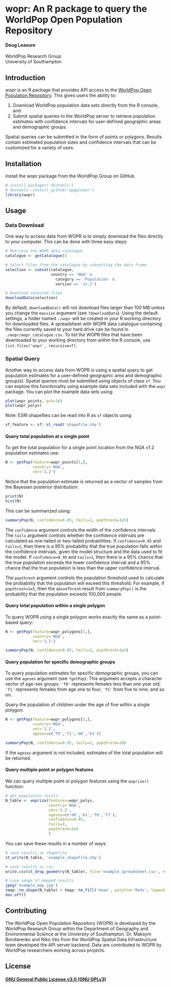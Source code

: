 # wopr: An R package to query the WorldPop Open Population Repository

#### Doug Leasure
WorldPop Research Group  
University of Southampton

## Introduction

 _wopr_ is an R package that provides API access to the [WorldPop Open Population Repository](https://wopr.worldpop.org). This gives users the ability to:

1. Download WorldPop population data sets directly from the R console, and 
2. Submit spatial queries to the WorldPop server to retrieve population estimates with confidence intervals for user-defined geographic areas and demographic groups. 

Spatial queries can be submitted in the form of points or polygons. Results contain estimated population sizes and confidence intervals that can be customized for a variety of uses.
 
## Installation

Install the _wopr_ package from the WorldPop Group on GitHub.

```r
# install.packages('devtools')
# devtools::install_github('wpgp/wopr')
library(wopr)
```

## Usage

### Data Download

One way to access data from WOPR is to simply download the files directly to your computer. This can be done with three easy steps:

```r
# Retrieve the WOPR data catalogue
catalogue <- getCatalogue()

# Select files from the catalogue by subsetting the data frame
selection <- subset(catalogue,
                    country == 'NGA' &
                      category == 'Population' & 
                      version == 'v1.2')

# Download selected files
downloadData(selection)
```

By default, `downloadData()` will not download files larger than 100 MB unless you change the `maxsize` argument (see `?downloadData`). Using the default settings, a folder named `./wopr` will be created in your R working directory for downloaded files. A spreadsheet with WOPR data catalogue containing the files currently saved to your hard drive can be found in `./wopr/wopr_catalogue.csv`. To list the WOPR files that have been downloaded to your working directory from within the R console, use `list.files('wopr', recursive=T)`. 

### Spatial Query

Another way to access data from WOPR is using a spatial query to get population estimates for a user-defined geographic area and demographic group(s). Spatial queries must be submitted using objects of class `sf`. You can explore this functionality using example data sets included with the `wopr` package. You can plot the example data sets using:

```r
plot(wopr_points, pch=16)
plot(wopr_polys)
```

Note: ESRI shapefiles can be read into R as `sf` objects using:

```r
sf_feature <- sf::st_read('shapefile.shp')
```

#### Query total population at a single point

To get the total population for a single point location from the NGA v1.2 population estimates use:

```r
N <- getPop(feature=wopr_points[1,], 
            country='NGA', 
            ver='1.2')
```

Notice that the population estimate is returned as a vector of samples from the Bayesian posterior distribution:

```r
print(N)
hist(N)
```

This can be summarized using:

```r
summaryPop(N, confidence=0.95, tails=2, popthresh=1e5)
```

The `confidence` argument controls the width of the confidence intervals. The `tails` argument controls whether the confidence intervals are calculated as one-tailed or two-tailed probabilities. If `confidence=0.95` and `tails=2`, then there is a 95% probability that the true population falls within the confidence intervals, given the model structure and the data used to fit the model. If `confidence=0.95` and `tails=1`, then there is a 95% chance that the true population exceeds the lower confidence interval and a 95% chance that the true population is less than the upper confidence interval.

The `popthresh` argument controls the population threshold used to calculate the probability that the population will exceed this threshold.  For example, if `popthresh=1e5`, then the `aboveThresh` result from `summaryPop()` is the probability that the population exceeds 100,000 people.

#### Query total population within a single polygon

To query WOPR using a single polygon works exactly the same as a point-based query:

```r
N <- getPop(feature=wopr_polygons[1,], 
            country='NGA', 
            ver='1.2')

summaryPop(N, confidence=0.95, tails=2, popthresh=1e2)
```

#### Query population for specific demographic groups

To query population estimates for specific demographic groups, you can use the `agesex` argument (see `?getPop`). This argument accepts a character vector of age-sex groups. `'f0'` represents females less than one year old; `'f1'` represents females from age one to four; `'f5'` from five to nine; and so on.

Query the population of children under the age of five within a single polygon:

```r
N <- getPop(feature=wopr_polygons[1,], 
            country='NGA', 
            ver='1.2',
            agesex=c('f0','f1','m0','m1'))

summaryPop(N, confidence=0.95, tails=2, popthresh=10)
```

If the `agesex` argument is not included, estimates of the total population will be returned.

#### Query multiple point or polygon features

We can query multiple point or polygon features using the `woprize()` function:

```r
# get population totals
N_table <- woprize(features=wopr_polys, 
                   country='NGA', 
                   ver='1.2',
                   agesex=c('m0','m1','f0','f1'),
                   confidence=0.95,
                   tails=2,
                   popthresh=2e4
                   )
```

You can save these results in a number of ways:

```r
# save results as shapefile
st_write(N_table, 'example_shapefile.shp')

# save results as csv
write.csv(st_drop_geometry(N_table), file='example_spreadsheet.csv', row.names=F)

# save image of mapped results
jpeg('example_map.jpg')
tmap::tm_shape(N_table) + tmap::tm_fill('mean', palette='Reds', legend.reverse=T)
dev.off()
```

## Contributing

The WorldPop Open Population Repository (WOPR) is developed by the WorldPop Research Group within the Department of Geography and Environmental Science at the University of Southampton. Dr. Maksym Bondarenko and Niko Ves from the WorldPop Spatial Data Infrastructure team developed the API server backend. Data are contributed to WOPR by WorldPop researchers working across projects.

## License

#### [GNU General Public License v3.0 (GNU GPLv3)](COPYING)  
  
  
  
